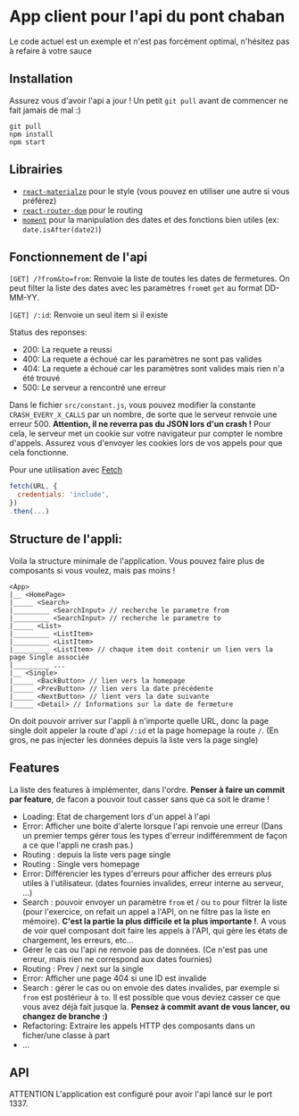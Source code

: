 # App client pour l'api du pont chaban

Le code actuel est un exemple et n'est pas forcément optimal, n'hésitez pas à refaire à votre sauce

## Installation

Assurez vous d'avoir l'api a jour ! Un petit `git pull` avant de commencer ne fait jamais de mal :)

```
git pull
npm install
npm start
```

## Librairies
- [`react-materialze`](https://react-materialize.github.io/#/) pour le style (vous pouvez en utiliser une autre si vous préférez)
- [`react-router-dom`](https://reacttraining.com/react-router/web/guides/philosophy) pour le routing
- [`moment`](https://momentjs.com/docs/) pour la manipulation des dates et des fonctions bien utiles (ex: `date.isAfter(date2)`)

## Fonctionnement de l'api

`[GET] /?from&to=from`: Renvoie la liste de toutes les dates de fermetures. On peut filter la liste des dates avec les paramètres `from`et `get` au format DD-MM-YY.

`[GET] /:id`: Renvoie un seul item si il existe

Status des reponses:  
- 200: La requete a reussi
- 400: La requete a échoué car les paramètres ne sont pas valides
- 404: La requete a échoué car les paramètres sont valides mais rien n'a été trouvé
- 500: Le serveur a rencontré une erreur

Dans le fichier `src/constant.js`, vous pouvez modifier la constante `CRASH_EVERY_X_CALLS` par un nombre,
de sorte que le serveur renvoie une erreur 500. __Attention, il ne reverra pas du JSON lors d'un crash !__
Pour cela, le serveur met un cookie sur votre navigateur pur compter le nombre d'appels. Assurez vous d'envoyer les cookies lors de vos appels
pour que cela fonctionne.

Pour une utilisation avec [Fetch](https://developer.mozilla.org/en-US/docs/Web/API/Fetch_API/Using_Fetch)
```js
fetch(URL, {
  credentials: 'include',
})
.then(...)
```
## Structure de l'appli:
Voila la structure minimale de l'application. Vous pouvez faire plus de composants si vous voulez, mais pas moins !

```
<App>
|__ <HomePage>
|_____ <Search>
|_________ <SearchInput> // recherche le parametre from
|_________ <SearchInput> // recherche le parametre to
|_____ <List>
|_________ <ListItem>
|_________ <ListItem>
|_________ <ListItem> // chaque item doit contenir un lien vers la page Single associée
|_________ ...
|__ <Single>
|_____ <BackButton> // lien vers la homepage
|_____ <PrevButton> // lien vers la date précédente
|_____ <NextButton> // lient vers la date suivante
|_____ <Detail> // Informations sur la date de fermeture

```
On doit pouvoir arriver sur l'appli à n'importe quelle URL, donc la page single doit appeler la route d'api `/:id` et la page homepage la route `/`.
(En gros, ne pas injecter les données depuis la liste vers la page single)

## Features

La liste des features à implémenter, dans l'ordre. __Penser à faire un commit par feature__, de facon a pouvoir tout casser sans que ca soit le drame !

- Loading: Etat de chargement lors d'un appel à l'api
- Error: Afficher une boite d'alerte lorsque l'api renvoie une erreur (Dans un premier temps gérer tous les types d'erreur indifféremment de façon  a ce que l'appli ne crash pas.)
- Routing : depuis la liste vers page single
- Routing : Single vers homepage
- Error: Différencier les types d'erreurs pour afficher des erreurs plus utiles à l'utilisateur. (dates fournies invalides, erreur interne au serveur, ...)
- Search : pouvoir envoyer un paramètre `from` et / ou `to` pour filtrer la liste (pour l'exercice, on refait un appel a l'API, on ne filtre pas la liste en mémoire). __C'est la partie la plus difficile et la plus importante !__. A vous de voir quel composant doit faire les appels à l'API, qui gère les états de chargement, les erreurs, etc...
- Gérer le cas ou l'api ne renvoie pas de données. (Ce n'est pas une erreur, mais rien ne correspond aux dates fournies)
- Routing : Prev / next sur la single
- Error: Afficher une page 404 si une ID est invalide
- Search : gérer le cas ou on envoie des dates invalides, par exemple si `from` est postérieur à `to`. Il est possible que vous deviez casser ce que vous avez déjà fait jusque la. __Pensez à commit avant de vous lancer, ou changez de branche :)__
- Refactoring: Extraire les appels HTTP des composants dans un ficher/une classe à part
- ...

## API

ATTENTION
L'application est configuré pour avoir l'api lancé sur le port 1337.